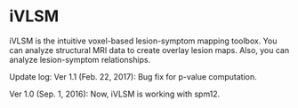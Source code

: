 iVLSM
=====

iVLSM is the intuitive voxel-based lesion-symptom mapping toolbox.
You can analyze structural MRI data to create overlay lesion maps.
Also, you can analyze lesion-symptom relationships.


Update log:
Ver 1.1 (Feb. 22, 2017):
Bug fix for p-value computation.

Ver 1.0 (Sep. 1, 2016):
Now, iVLSM is working with spm12. 